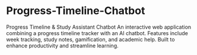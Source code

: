 # Progress-Timeline-Chatbot
Progress Timeline &amp; Study Assistant Chatbot An interactive web application combining a progress timeline tracker with an AI chatbot. Features include week tracking, study notes, gamification, and academic help. Built to enhance productivity and streamline learning.
